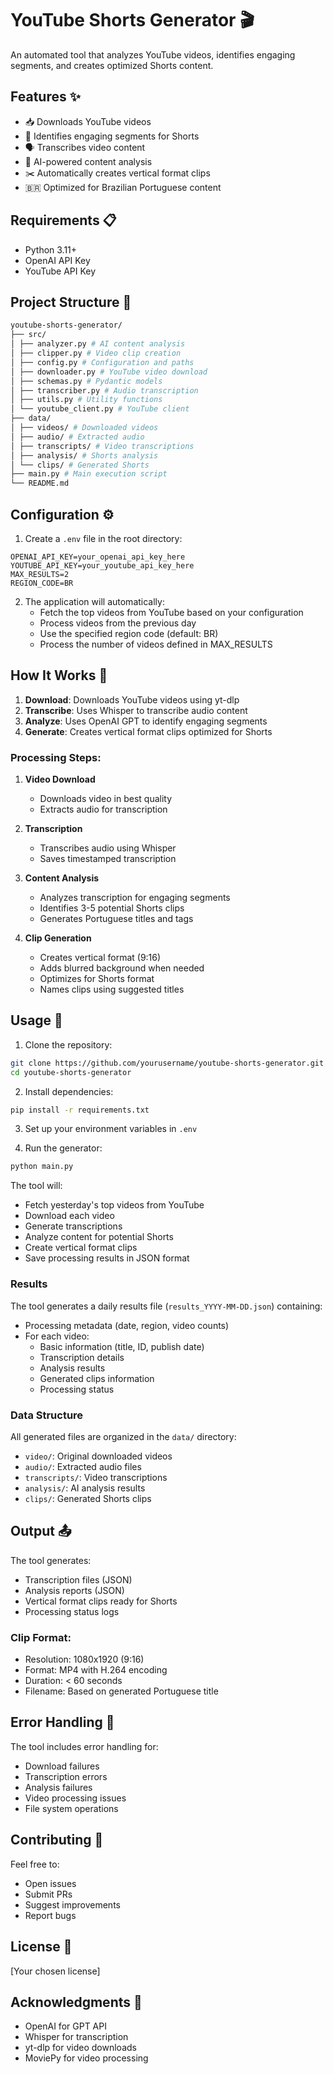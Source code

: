 # YouTube Shorts Generator 🎬

An automated tool that analyzes YouTube videos, identifies engaging segments, and creates optimized Shorts content.

## Features ✨

- 📥 Downloads YouTube videos
- 🎯 Identifies engaging segments for Shorts
- 🗣️ Transcribes video content
- 🤖 AI-powered content analysis
- ✂️ Automatically creates vertical format clips
- 🇧🇷 Optimized for Brazilian Portuguese content

## Requirements 📋
- Python 3.11+
- OpenAI API Key
- YouTube API Key

## Project Structure 📁
```bash
youtube-shorts-generator/
├── src/
│ ├── analyzer.py # AI content analysis
│ ├── clipper.py # Video clip creation
│ ├── config.py # Configuration and paths
│ ├── downloader.py # YouTube video download
│ ├── schemas.py # Pydantic models
│ ├── transcriber.py # Audio transcription
│ ├── utils.py # Utility functions
│ └── youtube_client.py # YouTube client
├── data/
│ ├── videos/ # Downloaded videos
│ ├── audio/ # Extracted audio
│ ├── transcripts/ # Video transcriptions
│ ├── analysis/ # Shorts analysis
│ └── clips/ # Generated Shorts
├── main.py # Main execution script
└── README.md
```

## Configuration ⚙️

1. Create a `.env` file in the root directory:
```env
OPENAI_API_KEY=your_openai_api_key_here
YOUTUBE_API_KEY=your_youtube_api_key_here
MAX_RESULTS=2
REGION_CODE=BR
```

2. The application will automatically:
   - Fetch the top videos from YouTube based on your configuration
   - Process videos from the previous day
   - Use the specified region code (default: BR)
   - Process the number of videos defined in MAX_RESULTS

## How It Works 🔄

1. **Download**: Downloads YouTube videos using yt-dlp
2. **Transcribe**: Uses Whisper to transcribe audio content
3. **Analyze**: Uses OpenAI GPT to identify engaging segments
4. **Generate**: Creates vertical format clips optimized for Shorts

### Processing Steps:

1. **Video Download**
   - Downloads video in best quality
   - Extracts audio for transcription

2. **Transcription**
   - Transcribes audio using Whisper
   - Saves timestamped transcription

3. **Content Analysis**
   - Analyzes transcription for engaging segments
   - Identifies 3-5 potential Shorts clips
   - Generates Portuguese titles and tags

4. **Clip Generation**
   - Creates vertical format (9:16)
   - Adds blurred background when needed
   - Optimizes for Shorts format
   - Names clips using suggested titles

## Usage 🚀

1. Clone the repository:
```bash
git clone https://github.com/yourusername/youtube-shorts-generator.git
cd youtube-shorts-generator
```

2. Install dependencies:
```bash
pip install -r requirements.txt
```

3. Set up your environment variables in `.env`

4. Run the generator:
```bash
python main.py
```

The tool will:
- Fetch yesterday's top videos from YouTube
- Download each video
- Generate transcriptions
- Analyze content for potential Shorts
- Create vertical format clips
- Save processing results in JSON format

### Results

The tool generates a daily results file (`results_YYYY-MM-DD.json`) containing:
- Processing metadata (date, region, video counts)
- For each video:
  - Basic information (title, ID, publish date)
  - Transcription details
  - Analysis results
  - Generated clips information
  - Processing status

### Data Structure

All generated files are organized in the `data/` directory:
- `video/`: Original downloaded videos
- `audio/`: Extracted audio files
- `transcripts/`: Video transcriptions
- `analysis/`: AI analysis results
- `clips/`: Generated Shorts clips

## Output 📤

The tool generates:
- Transcription files (JSON)
- Analysis reports (JSON)
- Vertical format clips ready for Shorts
- Processing status logs

### Clip Format:
- Resolution: 1080x1920 (9:16)
- Format: MP4 with H.264 encoding
- Duration: < 60 seconds
- Filename: Based on generated Portuguese title

## Error Handling 🔧

The tool includes error handling for:
- Download failures
- Transcription errors
- Analysis failures
- Video processing issues
- File system operations

## Contributing 🤝

Feel free to:
- Open issues
- Submit PRs
- Suggest improvements
- Report bugs

## License 📄

[Your chosen license]

## Acknowledgments 🙏

- OpenAI for GPT API
- Whisper for transcription
- yt-dlp for video downloads
- MoviePy for video processing